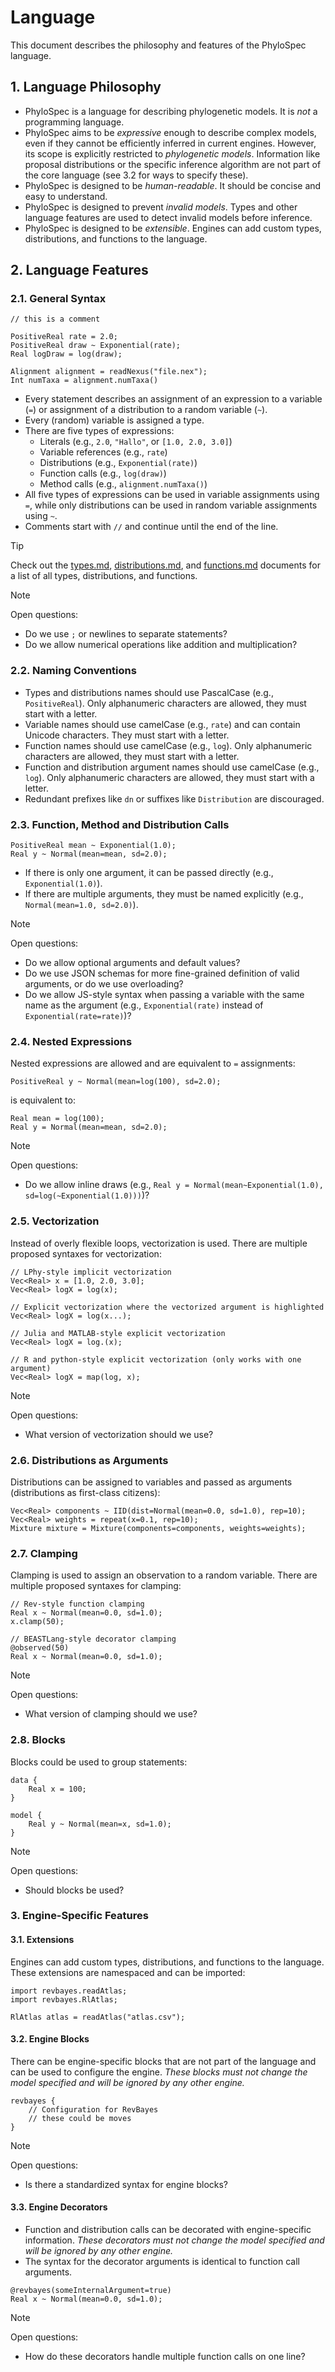 # Language

This document describes the philosophy and features of the PhyloSpec language.

## 1. Language Philosophy

- PhyloSpec is a language for describing phylogenetic models. It is _not_ a programming language.
- PhyloSpec aims to be _expressive_ enough to describe complex models, even if they cannot be efficiently inferred in current engines. However, its scope is explicitly restricted to _phylogenetic models_. Information like proposal distributions or the specific inference algorithm are not part of the core language (see 3.2 for ways to specify these).
- PhyloSpec is designed to be _human-readable_. It should be concise and easy to understand.
- PhyloSpec is designed to prevent _invalid models_. Types and other language features are used to detect invalid models before inference.
- PhyloSpec is designed to be _extensible_. Engines can add custom types, distributions, and functions to the language.

## 2. Language Features

### 2.1. General Syntax

```
// this is a comment

PositiveReal rate = 2.0;
PositiveReal draw ~ Exponential(rate);
Real logDraw = log(draw);

Alignment alignment = readNexus("file.nex");
Int numTaxa = alignment.numTaxa()
```

- Every statement describes an assignment of an expression to a variable (`=`) or assignment of a distribution to a random variable (`~`).
- Every (random) variable is assigned a type.
- There are five types of expressions:
  - Literals (e.g., `2.0`, `"Hallo"`, or `[1.0, 2.0, 3.0]`)
  - Variable references (e.g., `rate`)
  - Distributions (e.g., `Exponential(rate)`)
  - Function calls (e.g., `log(draw)`)
  - Method calls (e.g., `alignment.numTaxa()`)
- All five types of expressions can be used in variable assignments using `=`, while only distributions can be used in random variable assignments using `~`.
- Comments start with `//` and continue until the end of the line.

> [!TIP]
> Check out the [types.md](types.md), [distributions.md](distributions.md), and [functions.md](functions.md) documents for a list of all types, distributions, and functions.

> [!NOTE]
> Open questions:
>
> - Do we use `;` or newlines to separate statements?
> - Do we allow numerical operations like addition and multiplication?

### 2.2. Naming Conventions

- Types and distributions names should use PascalCase (e.g., `PositiveReal`). Only alphanumeric characters are allowed, they must start with a letter.
- Variable names should use camelCase (e.g., `rate`) and can contain Unicode characters. They must start with a letter.
- Function names should use camelCase (e.g., `log`). Only alphanumeric characters are allowed, they must start with a letter.
- Function and distribution argument names should use camelCase (e.g., `log`). Only alphanumeric characters are allowed, they must start with a letter.
- Redundant prefixes like `dn` or suffixes like `Distribution` are discouraged.

### 2.3. Function, Method and Distribution Calls

```
PositiveReal mean ~ Exponential(1.0);
Real y ~ Normal(mean=mean, sd=2.0);
```

- If there is only one argument, it can be passed directly (e.g., `Exponential(1.0)`).
- If there are multiple arguments, they must be named explicitly (e.g., `Normal(mean=1.0, sd=2.0)`).

> [!NOTE]
> Open questions:
>
> - Do we allow optional arguments and default values?
> - Do we use JSON schemas for more fine-grained definition of valid arguments, or do we use overloading?
> - Do we allow JS-style syntax when passing a variable with the same name as the argument (e.g., `Exponential(rate)` instead of `Exponential(rate=rate)`)?

### 2.4. Nested Expressions

Nested expressions are allowed and are equivalent to `=` assignments:

```
PositiveReal y ~ Normal(mean=log(100), sd=2.0);
```

is equivalent to:

```
Real mean = log(100);
Real y = Normal(mean=mean, sd=2.0);
```

> [!NOTE]
> Open questions:
>
> - Do we allow inline draws (e.g., `Real y = Normal(mean~Exponential(1.0), sd=log(~Exponential(1.0)))`)?

### 2.5. Vectorization

Instead of overly flexible loops, vectorization is used. There are multiple proposed syntaxes for vectorization:

```
// LPhy-style implicit vectorization
Vec<Real> x = [1.0, 2.0, 3.0];
Vec<Real> logX = log(x);

// Explicit vectorization where the vectorized argument is highlighted
Vec<Real> logX = log(x...);

// Julia and MATLAB-style explicit vectorization
Vec<Real> logX = log.(x);

// R and python-style explicit vectorization (only works with one argument)
Vec<Real> logX = map(log, x);
```

> [!NOTE]
> Open questions:
>
> - What version of vectorization should we use?

### 2.6. Distributions as Arguments

Distributions can be assigned to variables and passed as arguments (distributions as first-class citizens):

```
Vec<Real> components ~ IID(dist=Normal(mean=0.0, sd=1.0), rep=10);
Vec<Real> weights = repeat(x=0.1, rep=10);
Mixture mixture = Mixture(components=components, weights=weights);
```

### 2.7. Clamping

Clamping is used to assign an observation to a random variable. There are multiple proposed syntaxes for clamping:

```
// Rev-style function clamping
Real x ~ Normal(mean=0.0, sd=1.0);
x.clamp(50);

// BEASTLang-style decorator clamping
@observed(50)
Real x ~ Normal(mean=0.0, sd=1.0);
```

> [!NOTE]
> Open questions:
>
> - What version of clamping should we use?

### 2.8. Blocks

Blocks could be used to group statements:

```
data {
    Real x = 100;
}

model {
    Real y ~ Normal(mean=x, sd=1.0);
}
```

> [!NOTE]
> Open questions:
>
> - Should blocks be used?

### 3. Engine-Specific Features

#### 3.1. Extensions

Engines can add custom types, distributions, and functions to the language. These extensions are namespaced and can be imported:

```
import revbayes.readAtlas;
import revbayes.RlAtlas;

RlAtlas atlas = readAtlas("atlas.csv");
```

#### 3.2. Engine Blocks

There can be engine-specific blocks that are not part of the language and can be used to configure the engine. _These blocks must not change the model specified and will be ignored by any other engine._

```
revbayes {
    // Configuration for RevBayes
    // these could be moves
}
```

> [!NOTE]
> Open questions:
>
> - Is there a standardized syntax for engine blocks?

#### 3.3. Engine Decorators

- Function and distribution calls can be decorated with engine-specific information. _These decorators must not change the model specified and will be ignored by any other engine._
- The syntax for the decorator arguments is identical to function call arguments.

```
@revbayes(someInternalArgument=true)
Real x ~ Normal(mean=0.0, sd=1.0);
```

> [!NOTE]
> Open questions:
>
> - How do these decorators handle multiple function calls on one line?
